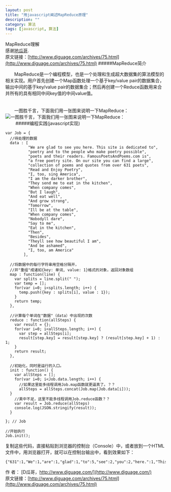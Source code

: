 ```yaml
---
layout: post
title: "用javascript阐述MapReduce原理"
description: ""
category: 算法
tags: [javascript, 算法]
---
```


MapReduce理解  
感谢[地瓜哥](http://www.diguage.com/).    
原文链接：[http://www.diguage.com/archives/75.html](http://www.diguage.com/archives/75.html)
#####MapReduce简介

　　MapReduce是一个编程模型，也是一个处理和生成超大数据集的算法模型的相关实现。用户首先创建一个Map函数处理一个基于key/value pair的数据集合，输出中间的基于key/value pair的数据集合；然后再创建一个Reduce函数用来合并所有的具有相同中间key值的中间value值。
    
　　  
　　一图胜千言，下面我们用一张图来说明一下MapReduce：
　　![一图胜千言，下面我们用一张图来说明一下MapReduce：](http://www.diguage.com/images/2012/11/MapReduce.png)    
　　
#####编程实践(javascript实现)

    var Job = {
      //待处理的数据
      data : [
              "We are glad to see you here. This site is dedicated to",
              "poetry and to the people who make poetry possible",
              "poets and their readers. FamousPoetsAndPoems.com is",
              "a free poetry site. On our site you can find a large",
              "collection of poems and quotes from over 631 poets",
              "Read and Enjoy Poetry",
              "I, too, sing America",
              "I am the darker brother",
              "They send me to eat in the kitchen",
              "When company comes",
              "But I laugh",
              "And eat well",
              "And grow strong",
              "Tomorrow",
              "Ill be at the table",
              "When company comes",
              "Nobodyll dare",
              "Say to me",
              "Eat in the kitchen",
              "Then",
              "Besides", 
              "Theyll see how beautiful I am",
              "And be ashamed",
              "I, too, am America"
            ],
            
      //将数据中的每行字符串用空格分隔开，
      //并"重组"成诸如{key: 单词, value: 1}格式的对象，返回对象数组
      map : function(line) {
        var splits = line.split(" ");
        var temp = [];
        for(var i=0; i<splits.length; i++) {
          temp.push({key : splits[i], value : 1});
        }
        return temp;
      },
      
      //计算每个单词在"数据"（data）中出现的次数
      reduce : function(allSteps) {
        var result = {};
        for(var i=0; i<allSteps.length; i++) {
          var step = allSteps[i];
          result[step.key] = result[step.key] ? (result[step.key] + 1) : 1;
        }
        return result;
      },
    
      //初始化，同时是运行的入口。
      init : function() {
        var allSteps = [];
        for(var i=0; i<Job.data.length; i++) {
          //如果这里能多线程调用Job.map函数就更逼真了。？？
          allSteps = allSteps.concat(Job.map(Job.data[i])); 
      }
        //美中不足，这里不能多线程调用Job.reduce函数？？
        var result = Job.reduce(allSteps)
        console.log(JSON.stringify(result));
      }
    
    }; // Job
    
    //开始执行
    Job.init();  
   
  复制这些代码，直接粘贴到浏览器的控制台（Console）中，或者放到一个HTML文件中，用浏览器打开，就可以在控制台输出中，看到效果如下：  
  
    {"631":1,"We":1,"are":1,"glad":1,"to":5,"see":2,"you":2,"here.":1,"This":1,"site":2,"is":2,"dedicated":1,"poetry":3,"and":4,"the":5,"people":1,"who":1,"make":1,"possible":1,"poets":2,"their":1,"readers.":1,"FamousPoetsAndPoems.com":1,"a":2,"free":1,"site.":1,"On":1,"our":1,"can":1,"find":1,"large":1,"collection":1,"of":1,"poems":1,"quotes":1,"from":1,"over":1,"Read":1,"Enjoy":1,"Poetry":1,"I,":2,"too,":2,"sing":1,"America":2,"I":3,"am":3,"darker":1,"brother":1,"They":1,"send":1,"me":2,"eat":2,"in":2,"kitchen":2,"When":2,"company":2,"comes":2,"But":1,"laugh":1,"And":3,"well":1,"grow":1,"strong":1,"Tomorrow":1,"Ill":1,"be":2,"at":1,"table":1,"Nobodyll":1,"dare":1,"Say":1,"Eat":1,"Then":1,"Besides":1,"Theyll":1,"how":1,"beautiful":1,"ashamed":1}
      
作 者： [D瓜哥，http://www.diguage.com/](http://www.diguage.com/)  
原文链接：[http://www.diguage.com/archives/75.html](http://www.diguage.com/archives/75.html)